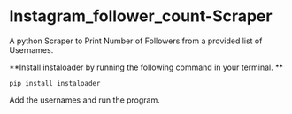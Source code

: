 # Instagram_follower_count-Scraper
A python Scraper to Print Number of Followers from a provided list of Usernames.

**Install instaloader by running the following command in your terminal.
**

``` pip install instaloader ```

Add the usernames and run the program.
